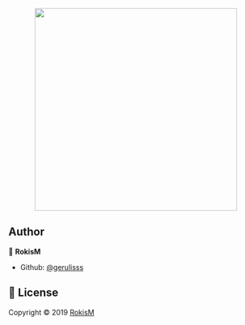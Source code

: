 <p align="center"><img src="https://res.cloudinary.com/dtfbvvkyp/image/upload/v1566331377/laravel-logolockup-cmyk-red.svg" width="400"></p>

**Author**
-------------------------
👤 **RokisM**

- Github: [@gerulisss](https://github.com/gerulisss)


 📝 **License**
------------------------
Copyright © 2019 [RokisM](https://github.com/gerulisss)<br />

